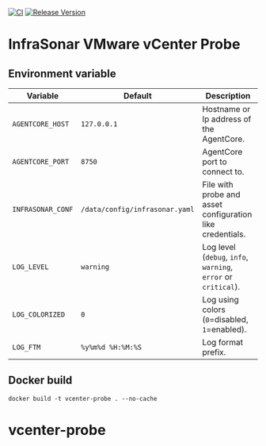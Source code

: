 [![CI](https://github.com/infrasonar/vcenter-probe/workflows/CI/badge.svg)](https://github.com/infrasonar/vcenter-probe/actions)
[![Release Version](https://img.shields.io/github/release/infrasonar/vcenter-probe)](https://github.com/infrasonar/vcenter-probe/releases)

# InfraSonar VMware vCenter Probe

## Environment variable

Variable          | Default                        | Description
----------------- | ------------------------------ | ------------
`AGENTCORE_HOST`  | `127.0.0.1`                    | Hostname or Ip address of the AgentCore.
`AGENTCORE_PORT`  | `8750`                         | AgentCore port to connect to.
`INFRASONAR_CONF` | `/data/config/infrasonar.yaml` | File with probe and asset configuration like credentials.
`LOG_LEVEL`       | `warning`                      | Log level (`debug`, `info`, `warning`, `error` or `critical`).
`LOG_COLORIZED`   | `0`                            | Log using colors (`0`=disabled, `1`=enabled).
`LOG_FTM`         | `%y%m%d %H:%M:%S`              | Log format prefix.

## Docker build

```
docker build -t vcenter-probe . --no-cache
```
# vcenter-probe
